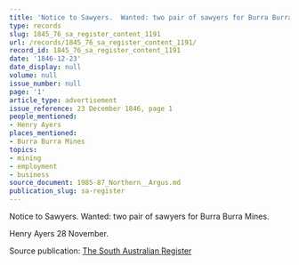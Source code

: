 ```yaml
---
title: 'Notice to Sawyers.  Wanted: two pair of sawyers for Burra Burra Mines.'
type: records
slug: 1845_76_sa_register_content_1191
url: /records/1845_76_sa_register_content_1191/
record_id: 1845_76_sa_register_content_1191
date: '1846-12-23'
date_display: null
volume: null
issue_number: null
page: '1'
article_type: advertisement
issue_reference: 23 December 1846, page 1
people_mentioned:
- Henry Ayers
places_mentioned:
- Burra Burra Mines
topics:
- mining
- employment
- business
source_document: 1985-87_Northern__Argus.md
publication_slug: sa-register
---
```


Notice to Sawyers.  Wanted: two pair of sawyers for Burra Burra Mines.

Henry Ayers 28 November.

Source publication: [The South Australian Register](/publications/sa-register/)
